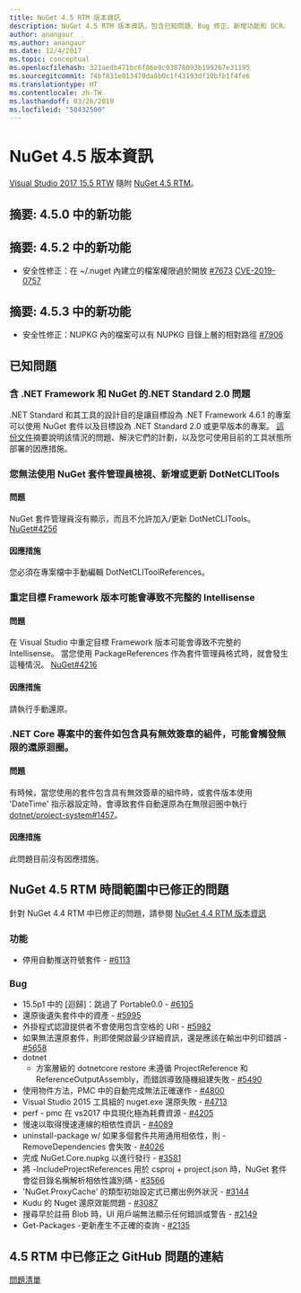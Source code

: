 ```yaml
---
title: NuGet 4.5 RTM 版本資訊
description: NuGet 4.5 RTM 版本資訊，包含已知問題、Bug 修正、新增功能和 DCR。
author: anangaur
ms.author: anangaur
ms.date: 12/4/2017
ms.topic: conceptual
ms.openlocfilehash: 321aedb471bc6f86e9c03878093b199267e31195
ms.sourcegitcommit: 74bf831e013470da8b0c1f43193df10bfb1f4fe6
ms.translationtype: HT
ms.contentlocale: zh-TW
ms.lasthandoff: 03/26/2019
ms.locfileid: "58432500"
---
```

# <a name="nuget-45-release-notes"></a>NuGet 4.5 版本資訊

[Visual Studio 2017 15.5 RTW](https://www.visualstudio.com/news/releasenotes/vs2017-relnotes) 隨附 [NuGet 4.5 RTM](https://dist.nuget.org/win-x86-commandline/v4.5.0/nuget.exe)。

## <a name="summary-whats-new-in-450"></a>摘要: 4.5.0 中的新功能

## <a name="summary-whats-new-in-452"></a>摘要: 4.5.2 中的新功能

* 安全性修正：在 ~/.nuget 內建立的檔案權限過於開放 [#7673](https://github.com/NuGet/Home/issues/7673) [CVE-2019-0757](https://portal.msrc.microsoft.com/en-us/security-guidance/advisory/CVE-2019-0757)

## <a name="summary-whats-new-in-453"></a>摘要: 4.5.3 中的新功能

* 安全性修正：NUPKG 內的檔案可以有 NUPKG 目錄上層的相對路徑 [#7906](https://github.com/NuGet/Home/issues/7906)

## <a name="known-issues"></a>已知問題

### <a name="issues-with-net-standard-20-with-net-framework--nuget"></a>含 .NET Framework 和 NuGet 的.NET Standard 2.0 問題 

.NET Standard 和其工具的設計目的是讓目標設為 .NET Framework 4.6.1 的專案可以使用 NuGet 套件以及目標設為 .NET Standard 2.0 或更早版本的專案。 [這份文件](https://github.com/dotnet/standard/issues/481)摘要說明該情況的問題、解決它們的計劃，以及您可使用目前的工具狀態所部署的因應措施。

### <a name="you-are-unable-to-view-add-or-update-dotnetclitools-using-nuget-package-manager"></a>您無法使用 NuGet 套件管理員檢視、新增或更新 DotNetCLITools

#### <a name="issue"></a>問題

NuGet 套件管理員沒有顯示，而且不允許加入/更新 DotNetCLITools。 [NuGet#4256](https://github.com/NuGet/Home/issues/4256)

#### <a name="workaround"></a>因應措施

您必須在專案檔中手動編輯 DotNetCLIToolReferences。

### <a name="retargeting-target-framework-version-may-lead-to-incomplete-intellisense"></a>重定目標 Framework 版本可能會導致不完整的 Intellisense

#### <a name="issue"></a>問題

在 Visual Studio 中重定目標 Framework 版本可能會導致不完整的 Intellisense。 當您使用 PackageReferences 作為套件管理員格式時，就會發生這種情況。 [NuGet#4216](https://github.com/NuGet/Home/issues/4216)

#### <a name="workaround"></a>因應措施

請執行手動還原。

### <a name="a-package-in-a-net-core-project-that-contains-an-assembly-with-an-invalid-signature-can-trigger-an-infinite-restore-loop"></a>.NET Core 專案中的套件如包含具有無效簽章的組件，可能會觸發無限的還原迴圈。

#### <a name="issue"></a>問題

有時候，當您使用的套件包含具有無效簽章的組件時，或套件版本使用 'DateTime' 指示器設定時，會導致套件自動還原為在無限迴圈中執行 [dotnet/project-system#1457](https://github.com/dotnet/project-system/issues/1457)。

#### <a name="workaround"></a>因應措施

此問題目前沒有因應措施。

## <a name="issues-fixed-in-nuget-45-rtm-timeframe"></a>NuGet 4.5 RTM 時間範圍中已修正的問題

針對 NuGet 4.4 RTM 中已修正的問題，請參閱 [NuGet 4.4 RTM 版本資訊](../release-notes/nuget-4.4-RTM.md) 

### <a name="features"></a>功能

- 停用自動推送符號套件 - [#6113](https://github.com/NuGet/Home/issues/6113)

### <a name="bugs"></a>Bug

- 15.5p1 中的 [迴歸]：跳過了 Portable0.0 - [#6105](https://github.com/NuGet/Home/issues/6105)
- 還原後遺失套件中的資產 - [#5995](https://github.com/NuGet/Home/issues/5995)
- 外掛程式認證提供者不會使用包含空格的 URI - [#5982](https://github.com/NuGet/Home/issues/5982)
- 如果無法還原套件，則即使開啟最少詳細資訊，還是應該在輸出中列印錯誤 - [#5658](https://github.com/NuGet/Home/issues/5658)
- dotnet
  - 方案層級的 dotnetcore restore 未遵循 ProjectReference 和 ReferenceOutputAssembly，而錯誤導致隨機組建失敗 - [#5490](https://github.com/NuGet/Home/issues/5490)
- 使用物件方法，PMC 中的自動完成無法正確運作 - [#4800](https://github.com/NuGet/Home/issues/4800)
- Visual Studio 2015 工具組的 nuget.exe 還原失敗 - [#4713](https://github.com/NuGet/Home/issues/4713)
- perf - pmc 在 vs2017 中具現化極為耗費資源 - [#4205](https://github.com/NuGet/Home/issues/4205)
- 慢速以取得慢速連線的相依性資訊 - [#4089](https://github.com/NuGet/Home/issues/4089)
- uninstall-package w/ 如果多個套件共用通用相依性，則 -RemoveDependencies 會失敗 - [#4026](https://github.com/NuGet/Home/issues/4026)
- 完成 NuGet.Core.nupkg 以進行發行 - [#3581](https://github.com/NuGet/Home/issues/3581)
- 將 -IncludeProjectReferences 用於 csproj + project.json 時，NuGet 套件會從目錄名稱解析相依性識別碼 - [#3566](https://github.com/NuGet/Home/issues/3566)
- 'NuGet.ProxyCache' 的類型初始設定式已擲出例外狀況 - [#3144](https://github.com/NuGet/Home/issues/3144)
- Kudu 的 Nuget 還原效能問題 - [#3087](https://github.com/NuGet/Home/issues/3087)
- 搜尋早於註冊 Blob 時，UI 用戶端無法顯示任何錯誤或警告 - [#2149](https://github.com/NuGet/Home/issues/2149)
- Get-Packages -更新產生不正確的查詢 - [#2135](https://github.com/NuGet/Home/issues/2135)

## <a name="links-to-github-issues-fixed-in-45-rtm"></a>4.5 RTM 中已修正之 GitHub 問題的連結

[問題清單](https://github.com/NuGet/Home/issues?q=is%3Aissue+milestone%3A4.5+is%3Aclosed)
